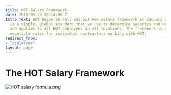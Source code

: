 ```yaml
---
title: HOT Salary Framework
date: 2019-03-29 20:14:00 Z
Intro Text: HOT began to roll out our new salary framework in January 2019. The framework
  is a simple, global standard that we use to determine salaries and wages at HOT,
  and applies to all HOT employees in all locations. The framework is also used to
  negotiate rates for individual contractors working with HOT.
redirect_from:
- "/salaries"
layout: page
---
```


# The HOT Salary Framework
![HOT salary formula.png](/uploads/HOT%20salary%20formula.png)